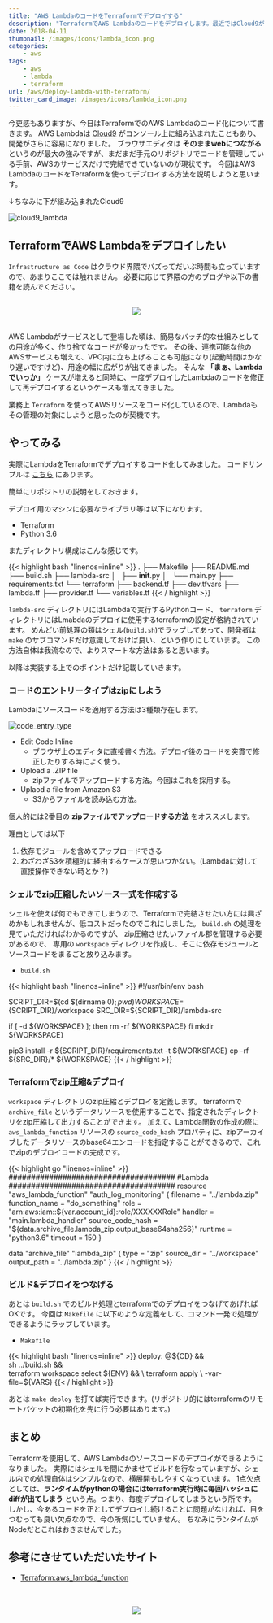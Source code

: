```yaml
---
title: "AWS LambdaのコードをTerraformでデプロイする"
description: "TerraformでAWS Lambdaのコードをデプロイします。最近ではCloud9がLambdaのコンソールに統合されて、より開発が容易になりました、それでもやはり手元に元ソースを置いておきたいというケースがあります。主にNodeやPythonをランタイムに指定する場合に周辺のエコシステムをコミコミでzipでデプロイする必要があるので、今回はそれを説明しようと思います。"
date: 2018-04-11
thumbnail: /images/icons/lambda_icon.png
categories:
    - aws
tags:
    - aws
    - lambda
    - terraform
url: /aws/deploy-lambda-with-terraform/
twitter_card_image: /images/icons/lambda_icon.png
---
```


今更感もありますが、今日はTerraformでのAWS Lambdaのコード化について書きます。
AWS Lambdaは [Cloud9](https://aws.amazon.com/jp/cloud9/) がコンソール上に組み込まれたこともあり、開発がさらに容易になりました。
ブラウザエディタは **そのままwebにつながる** というのが最大の強みですが、まだまだ手元のリポジトリでコードを管理している手前、AWSのサービスだけで完結できていないのが現状です。
今回はAWS LambdaのコードをTerraformを使ってデプロイする方法を説明しようと思います。

↓ちなみに下が組み込まれたCloud9

![cloud9_lambda](/images/20180411/cloud9_lambda.png)

<!--adsense-->

## TerraformでAWS Lambdaをデプロイしたい
`Infrastructure as Code` はクラウド界隈でバズってだいぶ時間も立っていますので、あまりここでは触れません。
必要に応じて界隈の方のブログや以下の書籍を読んでください。

<br/>
<div style="text-align: center">
<a target="_blank"  href="https://www.amazon.co.jp/gp/offer-listing/4873117968/ref=as_li_tl?ie=UTF8&camp=247&creative=1211&creativeASIN=4873117968&linkCode=am2&tag=soudegesu-22&linkId=e5283797d3bbc22eb4a74f9cee8af948"><img border="0" src="//ws-fe.amazon-adsystem.com/widgets/q?_encoding=UTF8&MarketPlace=JP&ASIN=4873117968&ServiceVersion=20070822&ID=AsinImage&WS=1&Format=_SL250_&tag=soudegesu-22" ></a><img src="//ir-jp.amazon-adsystem.com/e/ir?t=soudegesu-22&l=am2&o=9&a=4873117968" width="1" height="1" border="0" alt="" style="border:none !important; margin:0px !important;" />
</div>
<br/>

AWS Lambdaがサービスとして登場した頃は、簡易なバッチ的な仕組みとしての用途が多く、作り捨てなコードが多かったです。
その後、連携可能な他のAWSサービスも増えて、VPC内に立ち上げることも可能になり(起動時間はかなり遅いですけど)、用途の幅に広がりが出てきました。
そんな **「まぁ、Lambdaでいっか」** ケースが増えると同時に、一度デプロイしたLambdaのコードを修正して再デプロイするというケースも増えてきました。

業務上 `Terraform` を使ってAWSリソースをコード化しているので、Lambdaもその管理の対象にしようと思ったのが契機です。

<!--adsense-->

## やってみる

実際にLambdaをTerraformでデプロイするコード化してみました。
コードサンプルは [こちら](https://github.com/soudegesu/terraform-lambda-practice) にあります。

簡単にリポジトリの説明をしておきます。

デプロイ用のマシンに必要なライブラリ等は以下になります。
* Terraform
* Python 3.6

またディレクトリ構成はこんな感じです。

{{< highlight bash "linenos=inline" >}}
.
├── Makefile
├── README.md
├── build.sh
├── lambda-src
│   ├── __init__.py
│   └── main.py
├── requirements.txt
└── terraform
    ├── backend.tf
    ├── dev.tfvars
    ├── lambda.tf
    ├── provider.tf
    └── variables.tf
{{< / highlight >}}

`lambda-src` ディレクトリにはLambdaで実行するPythonコード、 `terraform` ディレクトリにはLmabdaのデプロイに使用するterraformの設定が格納されています。
めんどい前処理の類はシェル(`build.sh`)でラップしてあって、開発者は `make` のサブコマンドだけ意識しておけば良い、という作りにしています。
この方法自体は我流なので、よりスマートな方法はあると思います。

以降は実装する上でのポイントだけ記載していきます。

### コードのエントリータイプはzipにしよう

Lambdaにソースコードを適用する方法は3種類存在します。

![code_entry_type](/images/20180411/type_of_code_entry.png)

* Edit Code Inline
    * ブラウザ上のエディタに直接書く方法。デプロイ後のコードを突貫で修正したりする時によく使う。
* Upload a .ZIP file
    * zipファイルでアップロードする方法。今回はこれを採用する。
* Uplaod a file from Amazon S3
    * S3からファイルを読み込む方法。

個人的には2番目の **zipファイルでアップロードする方法** をオススメします。

理由としては以下
1. 依存モジュールを含めてアップロードできる
2. わざわざS3を積極的に経由するケースが思いつかない。(Lambdaに対して直接操作できない時とか？)

### シェルでzip圧縮したいソース一式を作成する

シェルを使えば何でもできてしまうので、Terraformで完結させたい方には興ざめかもしれませんが、低コストだったのでこれにしました。
`build.sh` の処理を見ていただければわかるのですが、 zip圧縮させたいファイル郡を管理する必要があるので、
専用の `workspace` ディレクリを作成し、そこに依存モジュールとソースコードをまるごと放り込みます。


* `build.sh`

{{< highlight bash "linenos=inline" >}}
#!/usr/bin/env bash

SCRIPT_DIR=$(cd $(dirname $0); pwd)
WORKSPACE=${SCRIPT_DIR}/workspace
SRC_DIR=${SCRIPT_DIR}/lambda-src

if [ -d ${WORKSPACE} ]; then
    rm -rf ${WORKSPACE}
fi
mkdir ${WORKSPACE}

pip3 install -r ${SCRIPT_DIR}/requirements.txt -t ${WORKSPACE}
cp -rf ${SRC_DIR}/* ${WORKSPACE}
{{< / highlight >}}

### Terraformでzip圧縮&デプロイ

`workspace` ディレクトリのzip圧縮とデプロイを定義します。
terraformで `archive_file` というデータリソースを使用することで、指定されたディレクトリをzip圧縮して出力することができます。
加えて、Lambda関数の作成の際に `aws_lambda_function` リソースの `source_code_hash` プロパティに、zipアーカイブしたデータリソースのbase64エンコードを指定することができるので、これでzipのデプロイコードの完成です。

{{< highlight go "linenos=inline" >}}
#####################################
#Lambda
#####################################
resource "aws_lambda_function" "auth_log_monitoring" {
    filename = "../lambda.zip"
    function_name = "do_something"
    role = "arn:aws:iam::${var.account_id}:role/XXXXXXRole"
    handler = "main.lambda_handler"
    source_code_hash = "${data.archive_file.lambda_zip.output_base64sha256}"
    runtime = "python3.6"
    timeout = 150
}

data "archive_file" "lambda_zip" {
    type = "zip"
    source_dir  = "../workspace"
    output_path = "../lambda.zip"
}
{{< / highlight >}}

### ビルド&デプロイをつなげる
あとは `build.sh` でのビルド処理とterraformでのデプロイをつなげてあげればOKです。
今回は `Makefile` に以下のような定義をして、コマンド一発で処理ができるようにラップしています。

* `Makefile`

{{< highlight bash "linenos=inline" >}}
deploy:
	@${CD} && \
		sh ../build.sh && \
		terraform workspace select ${ENV} && \
		terraform apply \
        -var-file=${VARS}
{{< / highlight >}}

あとは `make deploy` を打てば実行できます。(リポジトリ的にはterraformのリモートバケットの初期化を先に行う必要はあります。)

<!--adsense-->

## まとめ
Terraformを使用して、AWS Lambdaのソースコードのデプロイができるようになりました。
実際にはシェルを間にかませてビルドを行なっていますが、シェル内での処理自体はシンプルなので、横展開もしやすくなっています。
1点欠点としては、**ランタイムがpythonの場合にはterraform実行時に毎回ハッシュにdiffが出てしまう** という点。つまり、毎度デプロイしてしまうという所です。
しかし、今あるコードを正としてデプロイし続けることに問題がなければ、目をつむっても良い欠点なので、今の所気にしていません。
ちなみにランタイムがNodeだとこれはおきませんでした。

## 参考にさせていただいたサイト

* [Terraform:aws_lambda_function](https://www.terraform.io/docs/providers/aws/r/lambda_function.html)

<br/>
<br/>
<div style="text-align: center">
<a target="_blank"  href="https://www.amazon.co.jp/gp/offer-listing/B06XKHGJHP/ref=as_li_tl?ie=UTF8&camp=247&creative=1211&creativeASIN=B06XKHGJHP&linkCode=am2&tag=soudegesu-22&linkId=c8ab2870b7378967fbf5fd25ce31da6c"><img border="0" src="//ws-fe.amazon-adsystem.com/widgets/q?_encoding=UTF8&MarketPlace=JP&ASIN=B06XKHGJHP&ServiceVersion=20070822&ID=AsinImage&WS=1&Format=_SL250_&tag=soudegesu-22" ></a><img src="//ir-jp.amazon-adsystem.com/e/ir?t=soudegesu-22&l=am2&o=9&a=B06XKHGJHP" width="1" height="1" border="0" alt="" style="border:none !important; margin:0px !important;" />
</div>
